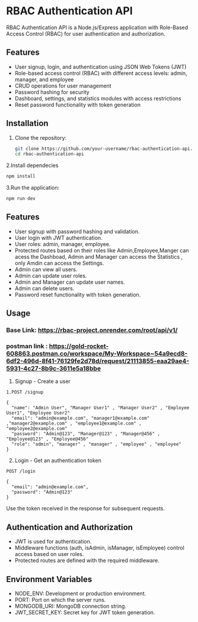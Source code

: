 # RBAC Authentication API

RBAC Authentication API is a Node.js/Express application with Role-Based Access Control (RBAC) for user authentication and authorization.

## Features

- User signup, login, and authentication using JSON Web Tokens (JWT)
- Role-based access control (RBAC) with different access levels: admin, manager, and employee
- CRUD operations for user management
- Password hashing for security
- Dashboard, settings, and statistics modules with access restrictions
- Reset password functionality with token generation

## Installation

1. Clone the repository:

   ```bash
   git clone https://github.com/your-username/rbac-authentication-api.git
   cd rbac-authentication-api
   ```

2.Install dependecies
   ```bash
   npm install
   ```

3.Run the application:
   ```bash
   npm run dev
   ```


## Features
- User signup with password hashing and validation.
- User login with JWT authentication.
- User roles: admin, manager, employee.
- Protected routes based on their roles like Admin,Employee,Manger can acess the Dashboad, Admin and Manager can access the Statistics , only Amdin can access the Settings.
- Admin can view all users.
- Admin can update user roles.
- Admin and Manager can update user names.
- Admin can delete users.
- Password reset functionality with token generation.

## Usage

### Base Link: https://rbac-project.onrender.com/root/api/v1/


### postman link :  https://gold-rocket-608863.postman.co/workspace/My-Workspace~54a9ecd8-6df2-496d-8f41-76129fe2d78d/request/21113855-eaa29ae4-5931-4c27-8b9c-3611e5a18bbe

1. Signup - Create a user

```
1.POST /signup

{
  "name": "Admin User", "Manager User1" , "Manager User2" , "Employee User1", "Employee User2"
  "email": "admin@example.com", "manager1@example.com" ,"manager2@example.com" , "employee1@example.com" , "employee2@example.com"
  "password": "Admin@123", "Manager@123" , "Manager@456" , "Employee@123" , "Employee@456"
  "role": "admin", "manager" , "manager" , "employee" , "employee"
}
```


2. Login - Get an authentication token

```
POST /login

{
  "email": "admin@example.com",
  "password": "Admin@123"
}
```
Use the token received in the response for subsequent requests.



## Authentication and Authorization

- JWT is used for authentication.
- Middleware functions (auth, isAdmin, isManager, isEmployee) control access based on user roles.
- Protected routes are defined with the required middleware.


## Environment Variables

- NODE_ENV: Development or production environment.
- PORT: Port on which the server runs.
- MONGODB_URI: MongoDB connection string.
- JWT_SECRET_KEY: Secret key for JWT token generation.









   




   
